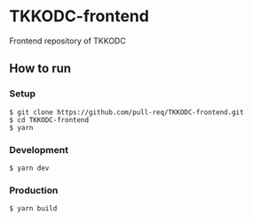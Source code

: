 # TKKODC-frontend

Frontend repository of TKKODC

## How to run

### Setup

```
$ git clone https://github.com/pull-req/TKKODC-frontend.git
$ cd TKKODC-frontend
$ yarn
```

### Development

```
$ yarn dev
```

### Production

```
$ yarn build
```